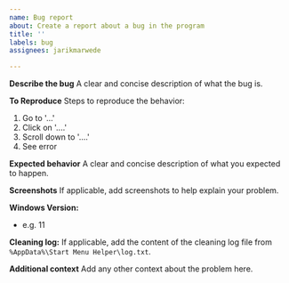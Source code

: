 ```yaml
---
name: Bug report
about: Create a report about a bug in the program
title: ''
labels: bug
assignees: jarikmarwede

---
```


**Describe the bug**
A clear and concise description of what the bug is.

**To Reproduce**
Steps to reproduce the behavior:
1. Go to '...'
2. Click on '....'
3. Scroll down to '....'
4. See error

**Expected behavior**
A clear and concise description of what you expected to happen.

**Screenshots**
If applicable, add screenshots to help explain your problem.

**Windows Version:**
 - e.g. 11

**Cleaning log:**
If applicable, add the content of the cleaning log file from `%AppData%\Start Menu Helper\log.txt`.

**Additional context**
Add any other context about the problem here.
